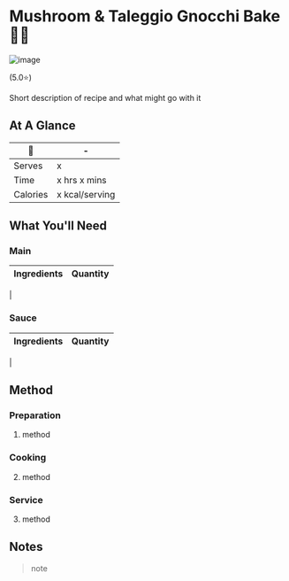 # Mushroom & Taleggio Gnocchi Bake 🍄‍🟫

![image](https://drive.google.com/uc?export=view&id=1wlSM3ZiCAySsZG-nU_hF-f84kTW9iqRT)

(5.0⭐️)

Short description of recipe and what might go with it

## At A Glance

🥦 | -
-- | --
Serves | x
Time | x hrs x mins
Calories | x kcal/serving

## What You'll Need

### **Main**

Ingredients | Quantity
-- | --
|

### **Sauce**

Ingredients | Quantity
-- | --
|

## Method

### **Preparation**

1. method

### **Cooking**

2. method

### **Service**

3. method

## Notes

> note